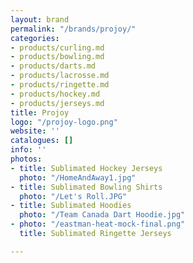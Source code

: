 ```yaml
---
layout: brand
permalink: "/brands/projoy/"
categories:
- products/curling.md
- products/bowling.md
- products/darts.md
- products/lacrosse.md
- products/ringette.md
- products/hockey.md
- products/jerseys.md
title: Projoy
logo: "/projoy-logo.png"
website: ''
catalogues: []
info: ''
photos:
- title: Sublimated Hockey Jerseys
  photo: "/HomeAndAway1.jpg"
- title: Sublimated Bowling Shirts
  photo: "/Let's Roll.JPG"
- title: Sublimated Hoodies
  photo: "/Team Canada Dart Hoodie.jpg"
- photo: "/eastman-heat-mock-final.png"
  title: Sublimated Ringette Jerseys

---
```

